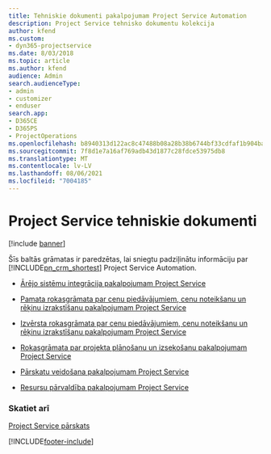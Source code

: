 ```yaml
---
title: Tehniskie dokumenti pakalpojumam Project Service Automation
description: Project Service tehnisko dokumentu kolekcija
author: kfend
ms.custom:
- dyn365-projectservice
ms.date: 8/03/2018
ms.topic: article
ms.author: kfend
audience: Admin
search.audienceType:
- admin
- customizer
- enduser
search.app:
- D365CE
- D365PS
- ProjectOperations
ms.openlocfilehash: b8940313d122ac8c47488b08a28b38b6744bf33cdfaf1b904ba184bd9956c369
ms.sourcegitcommit: 7f8d1e7a16af769adb43d1877c28fdce53975db8
ms.translationtype: MT
ms.contentlocale: lv-LV
ms.lasthandoff: 08/06/2021
ms.locfileid: "7004185"
---
```

# <a name="white-papers-for-project-service"></a>Project Service tehniskie dokumenti

[!include [banner](../includes/psa-now-project-operations.md)]

Šīs baltās grāmatas ir paredzētas, lai sniegtu padziļinātu informāciju par [!INCLUDE[pn_crm_shortest](../includes/pn-crm-shortest.md)] Project Service Automation.

-   [Ārējo sistēmu integrācija pakalpojumam Project Service](https://go.microsoft.com/fwlink/?LinkId=825445)

-   [Pamata rokasgrāmata par cenu piedāvājumiem, cenu noteikšanu un rēķinu izrakstīšanu pakalpojumam Project Service](https://go.microsoft.com/fwlink/?LinkId=825241)

-   [Izvērsta rokasgrāmata par cenu piedāvājumiem, cenu noteikšanu un rēķinu izrakstīšanu pakalpojumam Project Service](https://go.microsoft.com/fwlink/?LinkId=825242)

-   [Rokasgrāmata par projekta plānošanu un izsekošanu pakalpojumam Project Service](https://go.microsoft.com/fwlink/?LinkId=825243)

-   [Pārskatu veidošana pakalpojumam Project Service](https://go.microsoft.com/fwlink/?LinkId=825446)

-   [Resursu pārvaldība pakalpojumam Project Service](https://go.microsoft.com/fwlink/?LinkId=825244)

### <a name="see-also"></a>Skatiet arī
 [Project Service pārskats](../psa/overview.md)


[!INCLUDE[footer-include](../includes/footer-banner.md)]